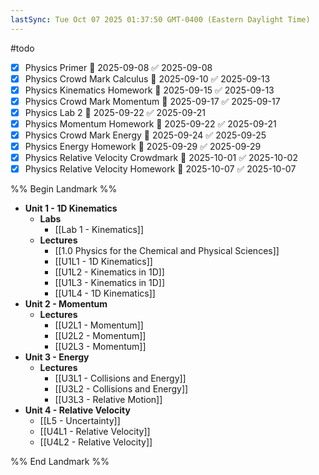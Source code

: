 ```yaml
---
lastSync: Tue Oct 07 2025 01:37:50 GMT-0400 (Eastern Daylight Time)
---
```

#todo
- [x] Physics Primer 📅 2025-09-08 ✅ 2025-09-08
- [x] Physics Crowd Mark Calculus 📅 2025-09-10 ✅ 2025-09-13
- [x] Physics Kinematics Homework 📅 2025-09-15 ✅ 2025-09-13
- [x] Physics Crowd Mark Momentum 📅 2025-09-17 ✅ 2025-09-17
- [x] Physics Lab 2 📅 2025-09-22 ✅ 2025-09-21
- [x] Physics Momentum Homework 📅 2025-09-22 ✅ 2025-09-21
- [x] Physics Crowd Mark Energy 📅 2025-09-24 ✅ 2025-09-25
- [x] Physics Energy Homework 📅 2025-09-29 ✅ 2025-09-29
- [x] Physics Relative Velocity Crowdmark 📅 2025-10-01 ✅ 2025-10-02
- [x] Physics Relative Velocity Homework 📅 2025-10-07 ✅ 2025-10-07

%% Begin Landmark %%
- **Unit 1 - 1D Kinematics**
	- **Labs**
		- [[Lab 1 - Kinematics]]
	- **Lectures**
		- [[1.0 Physics for the Chemical and Physical Sciences]]
		- [[U1L1 - 1D Kinematics]]
		- [[U1L2 - Kinematics in 1D]]
		- [[U1L3 - Kinematics in 1D]]
		- [[U1L4 - 1D Kinematics]]
- **Unit 2 - Momentum**
	- **Lectures**
		- [[U2L1 - Momentum]]
		- [[U2L2 - Momentum]]
		- [[U2L3 - Momentum]]
- **Unit 3 - Energy**
	- **Lectures**
		- [[U3L1 - Collisions and Energy]]
		- [[U3L2 - Collisions and Energy]]
		- [[U3L3 - Relative Motion]]
- **Unit 4 - Relative Velocity**
	- [[L5 - Uncertainty]]
	- [[U4L1 - Relative Velocity]]
	- [[U4L2 - Relative Velocity]]

%% End Landmark %%
